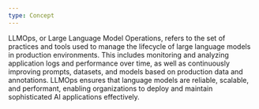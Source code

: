 ```yaml
---
type: Concept
---
```


LLMOps, or Large Language Model Operations, refers to the set of practices and tools used to manage the lifecycle of large language models in production environments. This includes monitoring and analyzing application logs and performance over time, as well as continuously improving prompts, datasets, and models based on production data and annotations. LLMOps ensures that language models are reliable, scalable, and performant, enabling organizations to deploy and maintain sophisticated AI applications effectively.